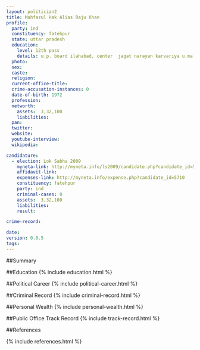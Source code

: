 ```yaml
---
layout: politician2
title: Mahfazul Hak Alias Raju Khan
profile: 
  party: ind
  constituency: fatehpur
  state: uttar pradesh
  education: 
    level: 12th pass
    details: u.p. board ilahabad, center  jagat narayan karvariya u.ma. mahavidlaya, chaknara
  photo: 
  sex: 
  caste: 
  religion: 
  current-office-title: 
  crime-accusation-instances: 0
  date-of-birth: 1972
  profession: 
  networth: 
    assets:  3,32,100
    liabilities: 
  pan: 
  twitter: 
  website: 
  youtube-interview: 
  wikipedia: 

candidature: 
  - election: Lok Sabha 2009
    myneta-link: http://myneta.info/ls2009/candidate.php?candidate_id=5710
    affidavit-link: 
    expenses-link: http://myneta.info/expense.php?candidate_id=5710
    constituency: fatehpur 
    party: ind
    criminal-cases: 0
    assets:  3,32,100
    liabilities: 
    result:  

crime-record: 

date: 
version: 0.0.5
tags: 
---
```

##Summary


##Education
{% include education.html %}


##Political Career
{% include political-career.html %}


##Criminal Record
{% include criminal-record.html %}


##Personal Wealth
{% include personal-wealth.html %}


##Public Office Track Record
{% include track-record.html %}


##References


{% include references.html %}